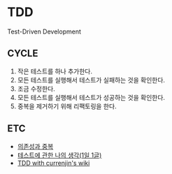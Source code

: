 # TDD
Test-Driven Development

## CYCLE
1. 작은 테스트를 하나 추가한다.
2. 모든 테스트를 실행해서 테스트가 실패하는 것을 확인한다.
3. 조금 수정한다.
4. 모든 테스트를 실행해서 테스트가 성공하는 것을 확인한다.
5. 중복을 제거하기 위해 리팩토링을 한다.

## ETC
- [의존성과 중복](./etc/dependency_and_duplication.md)
- [테스트에 관한 나의 생각(1일 1글)](https://currenjin.github.io/wiki/think_of_test/)
- [TDD with currenjin's wiki](https://currenjin.github.io/wiki/TDD/)
